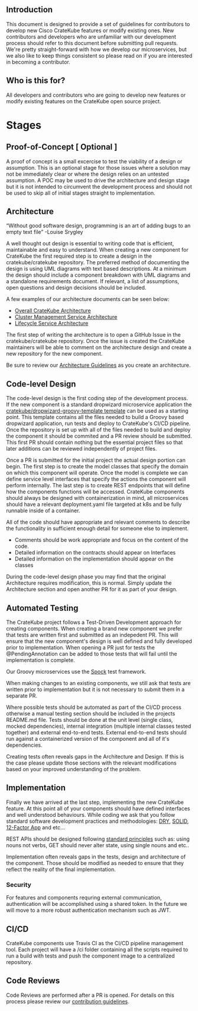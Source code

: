 ## Introduction
This document is designed to provide a set of guidelines for contributors to develop new Cisco CrateKube features or modify existing ones. New 
contributors and developers who are unfamiliar with our development process should refer to this document before submitting pull requests.
We're pretty straight-forward with how we develop our microservices, but we also like to keep things consistent so 
please read on if you are interested in becoming a contributor.

## Who is this for?
All developers and contributors who are going to develop new features or modify existing features on the CrateKube open source project.

# Stages
##  Proof-of-Concept [ Optional ]
A proof of concept is a small excercise to test the viability of a design or assumption. This is an optional stage for those issues where a solution may not be immediately clear or where the design relies on an untested assumption. A POC may be used to drive the architecture and design stage but it is not intended to circumvent the development process and should not be used to skip all of initial stages straight to implementation. 

##  Architecture

“Without good software design, programming is an art of adding bugs to an empty text file” -Louise Srygley

A well thought out design is essential to writing code that is efficient, maintainable and easy to understand. When creating a new component for CrateKube the first required step is to create a design in the cratekube/cratekube repository. The preferred method of documenting the design is using UML diagrams with text based descriptions. At a minimum the design should include a component breakdown with UML diagrams and a standalone requirements document. If relevant, a list of assumptions, open questions and design decisions should be included. 

A few examples of our architecture documents can be seen below:

- [Overall CrateKube Architecture](./Architecture.md)
- [Cluster Management Service Architecture](https://github.com/cratekube/cluster-mgmt-service/blob/master/docs/architecture.md)
- [Lifecycle Service Architecture](https://github.com/cratekube/lifecycle-service/blob/master/docs/architecture.md)

The first step of writing the architecture is to open a GitHub Issue in the cratekube/cratekube repository. Once the issue is created the CrateKube maintainers will be able to comment on the architecture design and create a new repository for the new component.

Be sure to review our [Architecture Guidelines](../contributing/Architecture%20Guidelines.md) as you create an architecture. 

##  Code-level Design
The code-level design is the first coding step of the development process. If the new component is a standard dropwizard microservice application the [cratekube/dropwizard-groovy-template template](https://github.com/cratekube/dropwizard-groovy-template) can be used as a starting point. This template contains all the files needed to build a Groovy based dropwizard application, run tests and deploy to CrateKube's CI/CD pipeline. Once the repository is set up with all of the files needed to build and deploy the component it should be commited and a PR review should be submitted. This first PR should contain nothing but the essential project files so that later additions can be reviewed independently of project files. 

Once a PR is submitted for the initial project the actual design portion can begin. The first step is to create the model classes that specify the domain on which this component will operate. Once the model is complete we can define service level interfaces that specify the actions the component will perform internally. The last step is to create REST endpoints that will define how the components functions will be accessed. CrateKube components should always be designed with containerization in mind, all microservices should have a relevant deployment.yaml file targeted at k8s and be fully runnable inside of a container. 

All of the code should have appropriate and relevant comments to describe the functionality in sufficient enough detail for someone else to implement.
- Comments should be work appropriate and focus on the content of the code.
- Detailed information on the contracts should appear on Interfaces
- Detailed information on the implementation should appear on the classes 

During the code-level design phase you may find that the original Architecture requires modification, this is normal. Simply update the Architecture section and open another PR for it as part of your design.  

##  Automated Testing
The CrateKube project follows a Test-Driven Development approach for creating components. When creating a brand new component we prefer that tests are written first and submitted as an indepedent PR. This will ensure that the new component's design is well defined and fully developed prior to implementation. When opening a PR just for tests the @PendingAnnotation can be added to those tests that will fail until the implementation is complete. 

Our Groovy microservices use the [Spock](http://spockframework.org/spock/docs/1.3/index.html) test framework. 

When making changes to an existing components, we still ask that tests are written prior to implementation but it is not necessary to submit them in a separate PR. 

Where possible tests should be automated as part of the CI/CD process otherwise a manual testing section should be included in the projects README.md file. Tests should be done at the unit level (single class, mocked dependencies), internal integration (multiple internal classes tested together) and external end-to-end tests. External end-to-end tests should run against a containerized version of the component and all of it's dependencies. 

Creating tests often reveals gaps in the Architecture and Design. If this is the case please update those sections with the relevant modifications based on your improved understanding of the problem. 

##  Implementation 
Finally we have arrived at the last step, implementing the new CrateKube feature. At this point all of your components should have defined interfaces and well understood behaviours. While coding we ask that you follow standard software development practices and methodologies: [DRY](https://en.wikipedia.org/wiki/Don%27t_repeat_yourself), [SOLID](https://en.wikipedia.org/wiki/SOLID), [12-Factor App](https://12factor.net) and etc...

REST APIs should be designed following [standard principles](https://medium.com/@dilankam/restful-api-design-best-practices-principles-ded471f573f3) such as: using nouns not verbs, GET should never alter state, using single nouns and etc..

Implementation often reveals gaps in the tests, design and architecture of the component. Those should be modified as needed to ensure that they reflect the reality of the final implementation. 

### Security
For features and components requring external communication, authentication will be accomplished using a shared token. In the future we will move to a more robust authentication mechanism such as JWT.

## CI/CD
CrateKube components use Travis CI as the CI/CD pipeline management tool. Each project will have a /ci folder containing all the scripts required to run a build with tests and push the component image to a centralized repository. 

## Code Reviews
Code Reviews are performed after a PR is opened. For details on this process please review our [contribution guidelines](../CONTRIBUTING.md).

